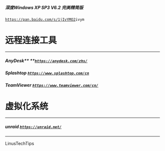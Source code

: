 ##### 深度Windows XP SP3 V6.2 完美精简版

[`https://pan.baidu.com/s/1jIvYMO2`](https://pan.baidu.com/s/1jIvYMO2)`ivym`

# 远程连接工具

---

##### AnyDesk** **[`https://anydesk.com/zhs/`](https://anydesk.com/zhs/)

##### Splashtop [`https://www.splashtop.com/cn`](https://www.splashtop.com/cn)

##### TeamViewer [`https://www.teamviewer.com/cn/`](https://www.teamviewer.com/cn/)



# 虚拟化系统

---

##### unraid [`https://unraid.net/`](https://unraid.net/)



---

LinusTechTips

